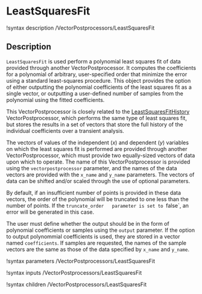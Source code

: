 # LeastSquaresFit

!syntax description /VectorPostprocessors/LeastSquaresFit

## Description

`LeastSquaresFit` is used perform a polynomial least squares fit of data provided through another VectorPostprocessor. It computes the coefficients for a polynomial of arbitrary, user-specified order that minimize the error using a standard least-squares procedure.  This object provides the option of either outputting the polynomial coefficients of the least squares fit as a single vector, or outputting a user-defined number of samples from the polynomial using the fitted coefficients.

This VectorPostprocessor is closely related to the [LeastSquaresFitHistory](/LeastSquaresFitHistory.md) VectorPostprocessor, which performs the same type of least squares fit, but stores the results in a set of vectors that store the full history of the individual coefficients over a transient analysis.

The vectors of values of the independent ($x$) and dependent ($y$) variables on which the least squares fit is performed are provided through another VectorPostprocessor, which must provide two equally-sized vectors of data upon which to operate.  The name of this VectorPostprocessor is provided using the `vectorpostprocessor` parameter, and the names of the data vectors are provided with the `x_name` and `y_name` parameters. The vectors of data can be shifted and/or scaled through the use of optional parameters.

By default, if an insufficient number of points is provided in these data vectors, the order of the polynomial will be truncated to one less than the number of points. If the `truncate_order   parameter is set to `false`, an error will be generated in this case.

The user must define whether the output should be in the form of polynomial coefficients or samples using the `output` parameter. If the option to output polynommial coefficients is used, they are stored in a vector named `coefficients`. If samples are requested, the names of the sample vectors are the same as those of the data specified by `x_name` and `y_name`.

!syntax parameters /VectorPostprocessors/LeastSquaresFit

!syntax inputs /VectorPostprocessors/LeastSquaresFit

!syntax children /VectorPostprocessors/LeastSquaresFit
